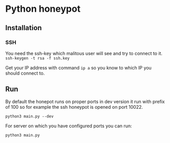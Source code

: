 # Python honeypot

## Installation

### SSH

You need the ssh-key which malitous user will see and try to connect to it.
`ssh-keygen -t rsa -f ssh.key`

Get your IP address with command
`ip a`
so you know to which IP you should connect to.

## Run

By default the honepot runs on proper ports in dev version it run with prefix of 100
so for example the ssh honeypot is opened on port 10022.

`python3 main.py --dev`

For server on which you have configured ports you can run:

`python3 main.py`
